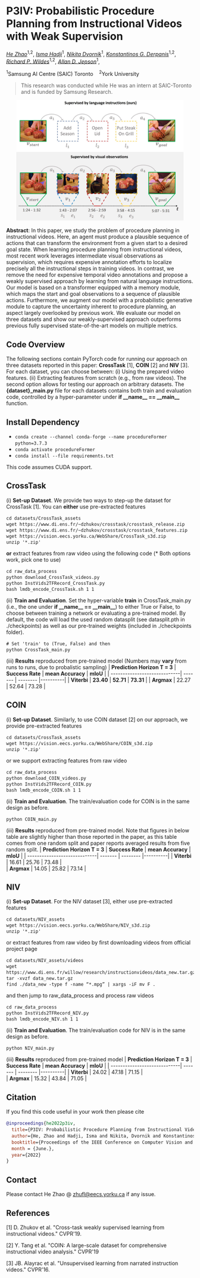 # P3IV: Probabilistic Procedure Planning from Instructional Videos with Weak Supervision

*[He Zhao](https://joehezhao.github.io/)*<sup>1,2</sup>, 
*[Isma Hadji](http://www.cse.yorku.ca/~hadjisma/)*<sup>1</sup>, 
*[Nikita Dvornik](https://thoth.inrialpes.fr/people/mdvornik/)*<sup>1</sup>, 
*[Konstantinos G. Derpanis](https://www.cs.ryerson.ca/kosta/)*<sup>1,2</sup>, 
*[Richard P. Wildes](http://www.cse.yorku.ca/~wildes/)*<sup>1,2</sup>, 
*[Allan D. Jepson](https://www.cs.toronto.edu/~jepson/)*<sup>1</sup>,

<sup>1</sup>Samsung AI Centre (SAIC) Toronto &nbsp;&nbsp;
<sup>2</sup>York University &nbsp;&nbsp; 
>This research was conducted while He was an intern at SAIC-Toronto and is funded by Samsung Research.
<div align="center">
<img src="img/cvpr_pic1.jpg" width=450px></img>
</div>

**Abstract**: In this paper, we study the problem of procedure planning in instructional videos. Here, an agent must produce a plausible sequence of actions that can transform the environment from a given start to a desired goal state. When learning procedure planning from instructional videos, most recent work leverages intermediate visual observations as supervision, which requires expensive annotation efforts to localize precisely all the instructional steps in training videos. In contrast, we remove the need for expensive temporal video annotations and propose a weakly supervised approach by learning from natural language instructions. Our model is based on a transformer equipped with a memory module, which maps the start and goal observations to a sequence of plausible actions. Furthermore, we augment our model with a probabilistic generative module to capture the uncertainty inherent to procedure planning, an aspect largely overlooked by previous work. We evaluate our model on three datasets and show our weakly-supervised approach outperforms previous fully supervised state-of-the-art models on multiple metrics.

## Code Overview
The following sections contain PyTorch code for running our approach on three datasets reported in this paper: **CrossTask** [1], **COIN** [2] and **NIV** [3]. For each dataset, you can choose between: (i) Using the prepared video features. (ii) Extracting features from scratch (e.g., from raw videos). The second option allows for testing our approach on arbitrary datasets. The **\{dataset\}\_main.py** file for each datasets contains both train and evaluation code, controlled by a hyper-parameter under **if \_\_name\_\_ == \_\_main\_\_** function.

## Install Dependency
* `conda create --channel conda-forge --name procedureFormer python=3.7.3`
* `conda activate procedureFormer`
* `conda install --file requirements.txt`

This code assumes CUDA support.

## CrossTask
(i) **Set-up Dataset**. We provide two ways to step-up the dataset for CrossTask [1]. You can **either** use pre-extracted features
```
cd datasets/CrossTask_assets
wget https://www.di.ens.fr/~dzhukov/crosstask/crosstask_release.zip
wget https://www.di.ens.fr/~dzhukov/crosstask/crosstask_features.zip
wget https://vision.eecs.yorku.ca/WebShare/CrossTask_s3d.zip
unzip '*.zip'
```
**or** extract features from raw video using the following code (* Both options work, pick one to use) 
```
cd raw_data_process
python download_CrossTask_videos.py
python InstVids2TFRecord_CrossTask.py
bash lmdb_encode_CrossTask.sh 1 1
```
(ii) **Train and Evaluation**. Set the hyper-variable **train** in  CrossTask_main.py (i.e., the one under **if \_\_name\_\_ == \_\_main\_\_**) to either True or False, to choose between training a network or evaluating a pre-trained model. By default, the code will load the used random datasplit (see datasplit.pth in ./checkpoints) as well as our pre-trained weights (included in ./checkpoints folder).
```
# Set 'train' to (True, False) and then
python CrossTask_main.py
```
(iii) **Results** reproduced from pre-trained model (Numbers may **vary** from runs to runs, due to probalistic sampling)
| **Prediction Horizon T = 3**                      | **Success Rate**  | **mean Accuracy** | **mIoU** |
| -----------------------------| ------- | -------- |----------|
| **Viterbi**                  | **23.40**   | **52.71**    | **73.31**    | 
| **Argmax**                   | 22.27   | 52.64    | 73.28    | 

<!-- | **Prediction Horizon T = 3**                      | **Success Rate**  | **mean Accuracy** | **mIoU** | **NLL** | **ModeCoverPrecision** | **ModeCoverRecall** |
| -----------------------------| ------- | -------- |----------|----------|----------|----------|
| **Viterbi**                  | **23.40**   | **52.71**    | **73.31**    |  4.13 | 35.62 | 66.03|
| **Argmax**                   | 22.27   | 52.64    | 73.28    | - | - | - | -->

## COIN
(i) **Set-up Dataset**. Similarly, to use COIN dataset [2] on our approach, we provide pre-extracted features
```
cd datasets/CrossTask_assets
wget https://vision.eecs.yorku.ca/WebShare/COIN_s3d.zip
unzip '*.zip'
```
or we support extracting features from raw video
```
cd raw_data_process
python download_COIN_videos.py
python InstVids2TFRecord_COIN.py
bash lmdb_encode_COIN.sh 1 1
```
(ii) **Train and Evaluation**. The train/evaluation code for COIN is in the same design as before.
```
python COIN_main.py
```
(iii) **Results** reproduced from pre-trained model. Note that figures in below table are slightly higher than those reported in the paper, as this table comes from one random split and paper reports averaged results from five random split.
| **Prediction Horizon T = 3**                      | **Success Rate**  | **mean Accuracy** | **mIoU** |
| -----------------------------| ------- | -------- |----------|
| **Viterbi**                  | 16.61   | 25.76    | 73.48    |  
| **Argmax**                   | 14.05   | 25.82    | 73.14    | 

## NIV
(i) **Set-up Dataset**. For the NIV dataset [3], either use pre-extracted features
```
cd datasets/NIV_assets
wget https://vision.eecs.yorku.ca/WebShare/NIV_s3d.zip
unzip '*.zip'
```
or extract features from raw video by first downloading videos from official project page
```
cd datasets/NIV_assets/videos
wget https://www.di.ens.fr/willow/research/instructionvideos/data_new.tar.gz
tar -xvzf data_new.tar.gz
find ./data_new -type f -name “*.mpg” | xargs -iF mv F .
```
and then jump to raw_data_process and process raw videos
```
cd raw_data_process
python InstVids2TFRecord_NIV.py
bash lmdb_encode_NIV.sh 1 1
```
(ii) **Train and Evaluation**. The train/evaluation code for NIV is in the same design as before.
```
python NIV_main.py
```

(iii) **Results** reproduced from pre-trained model
| **Prediction Horizon T = 3**                      | **Success Rate**  | **mean Accuracy** | **mIoU** |
| -----------------------------| ------- | -------- |----------|
| **Viterbi**                  | 24.02   | 47.18    | 71.15    |  
| **Argmax**                   | 15.32   | 43.84    | 71.05    | 

## Citation

If you find this code useful in your work then please cite

```bibtex
@inproceedings{he2022p3iv,
  title={P3IV: Probabilistic Procedure Planning from Instructional Videos with Weak Supervision},
  author={He, Zhao and Hadji, Isma and Nikita, Dvornik and Konstantinos, G., Derpanis and Richard, P., Wildes and Allan, D., Jepson},
  booktitle={Proceedings of the IEEE Conference on Computer Vision and Pattern Recognition},
  month = {June.},
  year={2022}
}
```

## Contact
Please contact He Zhao @ zhufl@eecs.yorku.ca if any issue.

## References
[1] D. Zhukov et al. "Cross-task weakly supervised learning from instructional videos." CVPR'19.

[2] Y. Tang et al. "COIN: A large-scale dataset for comprehensive instructional video analysis." CVPR'19

[3] JB. Alayrac et al. "Unsupervised learning from narrated instruction videos." CVPR'16.
